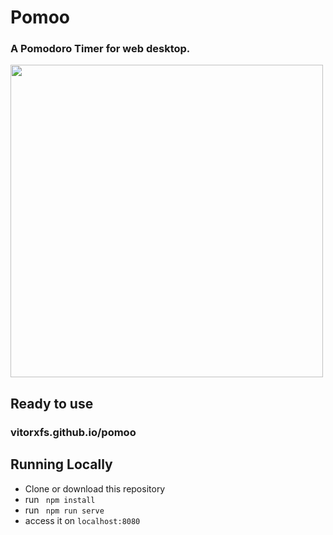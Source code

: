 # Pomoo
### A Pomodoro Timer for web desktop.

<img src="./assets/pomoo.gif" width="500px" />

## Ready to use
### vitorxfs.github.io/pomoo

## Running Locally
- Clone or download this repository
- run ``` npm install```
- run ``` npm run serve```
- access it on ```localhost:8080```
